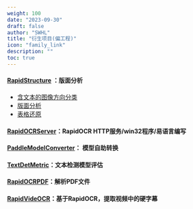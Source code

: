 ```yaml
---
weight: 100
date: "2023-09-30"
draft: false
author: "SWHL"
title: "衍生项目(偏工程)"
icon: "family_link"
description: ""
toc: true
---
```


#### [RapidStructure](https://github.com/RapidAI/RapidStructure) ：版面分析
  - [含文本的图像方向分类](https://github.com/RapidAI/RapidStructure/blob/main/docs/README_Orientation.md)
  - [版面分析](https://github.com/RapidAI/RapidStructure/blob/main/docs/README_Layout.md)
  - [表格还原](https://github.com/RapidAI/RapidStructure/blob/main/docs/README_Table.md)

#### [RapidOCRServer](https://github.com/Physton/RapidOCRServer)：RapidOCR HTTP服务/win32程序/易语言编写
#### [PaddleModelConverter](https://github.com/RapidAI/PaddleOCRModelConverter)： 模型自助转换
#### [TextDetMetric](https://github.com/SWHL/TextDetMetric)：文本检测模型评估
#### [RapidOCRPDF](https://github.com/RapidAI/RapidOCRPDF)：解析PDF文件
#### [RapidVideOCR](https://github.com/SWHL/RapidVideOCR)：基于RapidOCR，提取视频中的硬字幕
